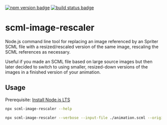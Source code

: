 [![npm version badge](https://img.shields.io/npm/v/scml-image-rescaler)](https://github.com/dbjorge/scml-image-rescaler) [![build status badge](https://github.com/dbjorge/scml-image-rescaler/workflows/ci%20build/badge.svg)](https://github.com/dbjorge/scml-image-rescaler/actions?query=workflow%3A%22ci+build%22)

# scml-image-rescaler

Node.js command line tool for replacing an image referenced by an Spriter SCML file with a resized/rescaled version of the same image, rescaling the SCML references as necessary.

Useful if you made an SCML file based on large source images but then later decided to switch to using smaller, resized-down versions of the images in a finished version of your animation.

## Usage
Prerequisite: [Install Node.js LTS](https://nodejs.org/download/)

```bash
npx scml-image-rescaler --help

npx scml-image-rescaler --verbose --input-file ./animation.scml --original-image-name source-image-4000x3000.png --new-image-name smaller-image-200x150.png
```
